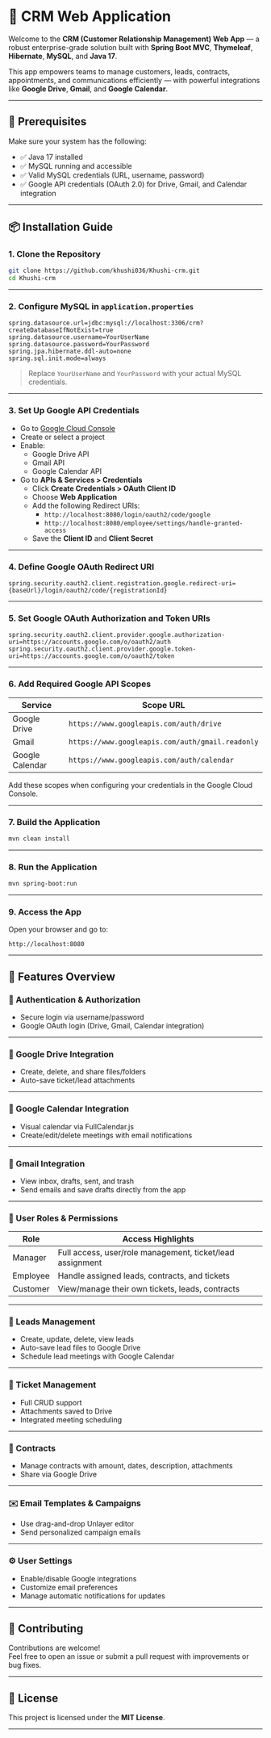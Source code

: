 # 🚀 CRM Web Application

Welcome to the **CRM (Customer Relationship Management) Web App** — a robust enterprise-grade solution built with **Spring Boot MVC**, **Thymeleaf**, **Hibernate**, **MySQL**, and **Java 17**.

This app empowers teams to manage customers, leads, contracts, appointments, and communications efficiently — with powerful integrations like **Google Drive**, **Gmail**, and **Google Calendar**.

---

## 🔧 Prerequisites

Make sure your system has the following:

- ✅ Java 17 installed
- ✅ MySQL running and accessible
- ✅ Valid MySQL credentials (URL, username, password)
- ✅ Google API credentials (OAuth 2.0) for Drive, Gmail, and Calendar integration

---

## 📦 Installation Guide

### 1. Clone the Repository

```bash
git clone https://github.com/khushi036/Khushi-crm.git
cd Khushi-crm
```

---

### 2. Configure MySQL in `application.properties`

```properties
spring.datasource.url=jdbc:mysql://localhost:3306/crm?createDatabaseIfNotExist=true
spring.datasource.username=YourUserName
spring.datasource.password=YourPassword
spring.jpa.hibernate.ddl-auto=none
spring.sql.init.mode=always
```

> Replace `YourUserName` and `YourPassword` with your actual MySQL credentials.

---

### 3. Set Up Google API Credentials

- Go to [Google Cloud Console](https://console.cloud.google.com/)
- Create or select a project
- Enable:
  - Google Drive API
  - Gmail API
  - Google Calendar API
- Go to **APIs & Services > Credentials**
  - Click **Create Credentials > OAuth Client ID**
  - Choose **Web Application**
  - Add the following Redirect URIs:
    - `http://localhost:8080/login/oauth2/code/google`
    - `http://localhost:8080/employee/settings/handle-granted-access`
  - Save the **Client ID** and **Client Secret**

---

### 4. Define Google OAuth Redirect URI

```properties
spring.security.oauth2.client.registration.google.redirect-uri={baseUrl}/login/oauth2/code/{registrationId}
```

---

### 5. Set Google OAuth Authorization and Token URIs

```properties
spring.security.oauth2.client.provider.google.authorization-uri=https://accounts.google.com/o/oauth2/auth
spring.security.oauth2.client.provider.google.token-uri=https://accounts.google.com/o/oauth2/token
```

---

### 6. Add Required Google API Scopes

| Service        | Scope URL                                     |
|----------------|-----------------------------------------------|
| Google Drive   | `https://www.googleapis.com/auth/drive`       |
| Gmail          | `https://www.googleapis.com/auth/gmail.readonly` |
| Google Calendar| `https://www.googleapis.com/auth/calendar`    |

Add these scopes when configuring your credentials in the Google Cloud Console.

---

### 7. Build the Application

```bash
mvn clean install
```

---

### 8. Run the Application

```bash
mvn spring-boot:run
```

---

### 9. Access the App

Open your browser and go to:

```
http://localhost:8080
```

---

## 🌟 Features Overview

### 🔐 Authentication & Authorization

- Secure login via username/password
- Google OAuth login (Drive, Gmail, Calendar integration)

---

### 📁 Google Drive Integration

- Create, delete, and share files/folders
- Auto-save ticket/lead attachments

---

### 📅 Google Calendar Integration

- Visual calendar via FullCalendar.js
- Create/edit/delete meetings with email notifications

---

### 📧 Gmail Integration

- View inbox, drafts, sent, and trash
- Send emails and save drafts directly from the app

---

### 👥 User Roles & Permissions

| Role     | Access Highlights |
|----------|-------------------|
| Manager  | Full access, user/role management, ticket/lead assignment |
| Employee | Handle assigned leads, contracts, and tickets |
| Customer | View/manage their own tickets, leads, contracts |

---

### 🎯 Leads Management

- Create, update, delete, view leads
- Auto-save lead files to Google Drive
- Schedule lead meetings with Google Calendar

---

### 🧾 Ticket Management

- Full CRUD support
- Attachments saved to Drive
- Integrated meeting scheduling

---

### 📄 Contracts

- Manage contracts with amount, dates, description, attachments
- Share via Google Drive

---

### ✉️ Email Templates & Campaigns

- Use drag-and-drop Unlayer editor
- Send personalized campaign emails

---

### ⚙️ User Settings

- Enable/disable Google integrations
- Customize email preferences
- Manage automatic notifications for updates

---

## 🤝 Contributing

Contributions are welcome!  
Feel free to open an issue or submit a pull request with improvements or bug fixes.

---

## 📄 License

This project is licensed under the **MIT License**.

---

